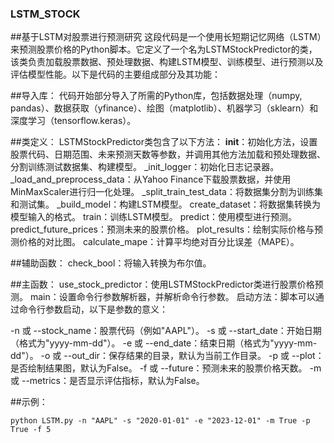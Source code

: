 ### LSTM_STOCK
##基于LSTM对股票进行预测研究
这段代码是一个使用长短期记忆网络（LSTM）来预测股票价格的Python脚本。它定义了一个名为LSTMStockPredictor的类，该类负责加载股票数据、预处理数据、构建LSTM模型、训练模型、进行预测以及评估模型性能。以下是代码的主要组成部分及其功能：

##导入库：
代码开始部分导入了所需的Python库，包括数据处理（numpy, pandas）、数据获取（yfinance）、绘图（matplotlib）、机器学习（sklearn）和深度学习（tensorflow.keras）。

##类定义：
LSTMStockPredictor类包含了以下方法：
__init__：初始化方法，设置股票代码、日期范围、未来预测天数等参数，并调用其他方法加载和预处理数据、分割训练测试数据集、构建模型。
_init_logger：初始化日志记录器。
_load_and_preprocess_data：从Yahoo Finance下载股票数据，并使用MinMaxScaler进行归一化处理。
_split_train_test_data：将数据集分割为训练集和测试集。
_build_model：构建LSTM模型。
create_dataset：将数据集转换为模型输入的格式。
train：训练LSTM模型。
predict：使用模型进行预测。
predict_future_prices：预测未来的股票价格。
plot_results：绘制实际价格与预测价格的对比图。
calculate_mape：计算平均绝对百分比误差（MAPE）。

##辅助函数：
check_bool：将输入转换为布尔值。

##主函数：
use_stock_predictor：使用LSTMStockPredictor类进行股票价格预测。
main：设置命令行参数解析器，并解析命令行参数。
启动方法：脚本可以通过命令行参数启动，以下是参数的意义：

-n 或 --stock_name：股票代码（例如"AAPL"）。
-s 或 --start_date：开始日期（格式为"yyyy-mm-dd"）。
-e 或 --end_date：结束日期（格式为"yyyy-mm-dd"）。
-o 或 --out_dir：保存结果的目录，默认为当前工作目录。
-p 或 --plot：是否绘制结果图，默认为False。
-f 或 --future：预测未来的股票价格天数。
-m 或 --metrics：是否显示评估指标，默认为False。

##示例：
```
python LSTM.py -n "AAPL" -s "2020-01-01" -e "2023-12-01" -m True -p True -f 5
```

